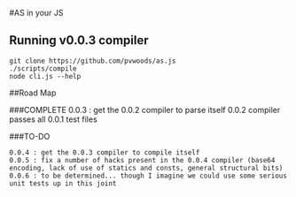 #AS in your JS

## Running v0.0.3 compiler

    git clone https://github.com/pvwoods/as.js
    ./scripts/compile
    node cli.js --help


##Road Map

###COMPLETE
    0.0.3 : get the 0.0.2 compiler to parse itself
    0.0.2 compiler passes all 0.0.1 test files

###TO-DO

    0.0.4 : get the 0.0.3 compiler to compile itself
    0.0.5 : fix a number of hacks present in the 0.0.4 compiler (base64 encoding, lack of use of statics and consts, general structural bits)
    0.0.6 : to be determined... though I imagine we could use some serious unit tests up in this joint

